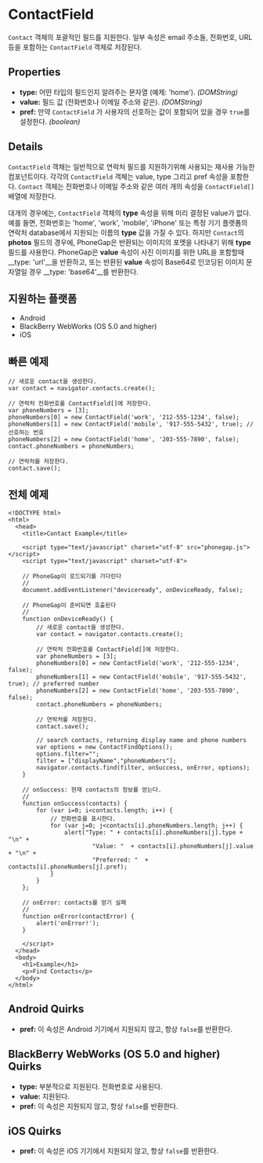 ContactField
============

`Contact` 객체의 포괄적인 필드를 지원한다. 일부 속성은 email 주소들, 전화번호, URL등을 포함하는 `ContactField` 객체로 저장된다.

Properties
----------

- __type:__ 어떤 타입의 필드인지 알려주는 문자열 (예제: 'home'). _(DOMString)_
- __value:__ 필드 값 (전화번호나 이메일 주소와 같은). _(DOMString)_
- __pref:__ 만약 `ContactField` 가 사용자의 선호하는 값이 포함되어 있을 경우 `true`를 설정한다. _(boolean)_

Details
-------

`ContactField` 객채는 일반적으로 연락처 필드를 지원하기위해 사용되는 재사용 가능한 컴포넌트이다. 각각의 `ContactField` 객체는 value, type 그리고 pref 속성을 포함한다. `Contact` 객체는 전화번호나 이메일 주소와 같은 여러 개의 속성을 `ContactField[]` 배열에 저장한다.

대개의 경우에는, `ContactField` 객체의 __type__ 속성을 위해 미리 결정된 value가 없다. 예를 들면, 전화번호는 'home', 'work', 'mobile', 'iPhone' 또는 특정 기기 플랫폼의 연락처 database에서 지원되는 이름의 __type__ 값을 가질 수 있다. 하지만 `Contact`의 __photos__ 필드의 경우에, PhoneGap은 반환되는 이미지의 포멧을 나타내기 위해 __type__ 필드를 사용한다. PhoneGap은 __value__ 속성이 사진 이미지를 위한 URL을 포함할때 __type: 'url'__을 반환하고, 또는 반환된 __value__ 속성이 Base64로 인코딩된 이미지 문자열일 경우 __type: 'base64'__를 반환한다. 

지원하는 플랫폼
-------------------

- Android
- BlackBerry WebWorks (OS 5.0 and higher)
- iOS

빠른 예제
-------------

	// 새로운 contact을 생성한다.
	var contact = navigator.contacts.create();
	
	// 연락처 전화번호를 ContactField[]에 저장한다.
	var phoneNumbers = [3];
	phoneNumbers[0] = new ContactField('work', '212-555-1234', false);
	phoneNumbers[1] = new ContactField('mobile', '917-555-5432', true); // 선호하는 번호
	phoneNumbers[2] = new ContactField('home', '203-555-7890', false);
	contact.phoneNumbers = phoneNumbers;
	
	// 연락처를 저장한다.
	contact.save();

전체 예제
------------

    <!DOCTYPE html>
    <html>
      <head>
        <title>Contact Example</title>

        <script type="text/javascript" charset="utf-8" src="phonegap.js"></script>
        <script type="text/javascript" charset="utf-8">

        // PhoneGap이 로드되기를 기다린다
        //
        document.addEventListener("deviceready", onDeviceReady, false);

        // PhoneGap이 준비되면 호출된다
        //
        function onDeviceReady() {
			// 새로운 contact을 생성한다.
			var contact = navigator.contacts.create();

			// 연락처 전화번호를 ContactField[]에 저장한다.
			var phoneNumbers = [3];
			phoneNumbers[0] = new ContactField('work', '212-555-1234', false);
			phoneNumbers[1] = new ContactField('mobile', '917-555-5432', true); // preferred number
			phoneNumbers[2] = new ContactField('home', '203-555-7890', false);
			contact.phoneNumbers = phoneNumbers;

			// 연락처를 저장한다.
			contact.save();

			// search contacts, returning display name and phone numbers
			var options = new ContactFindOptions();
			options.filter="";
			filter = ["displayName","phoneNumbers"];
			navigator.contacts.find(filter, onSuccess, onError, options);
        }
    
        // onSuccess: 현재 contacts의 정보를 얻는다.
        //
		function onSuccess(contacts) {
			for (var i=0; i<contacts.length; i++) {
				// 전화번호를 표시한다.
				for (var j=0; j<contacts[i].phoneNumbers.length; j++) {
					alert("Type: " + contacts[i].phoneNumbers[j].type + "\n" + 
							"Value: "  + contacts[i].phoneNumbers[j].value + "\n" + 
							"Preferred: "  + contacts[i].phoneNumbers[j].pref);
				}
			}
		};
    
        // onError: contacts를 얻기 실패
        //
        function onError(contactError) {
            alert('onError!');
        }

        </script>
      </head>
      <body>
        <h1>Example</h1>
        <p>Find Contacts</p>
      </body>
    </html>

Android Quirks
--------------

- __pref:__ 이 속성은 Android 기기에서 지원되지 않고, 항상 `false`를 반환한다.

BlackBerry WebWorks (OS 5.0 and higher) Quirks
--------------------------------------------

- __type:__ 부분적으로 지원된다. 전화번호로 사용된다.
- __value:__ 지원된다.
- __pref:__ 이 속성은 지원되지 않고, 항상 `false`를 반환한다.

iOS Quirks
-----------
- __pref:__ 이 속성은 iOS 기기에서 지원되지 않고, 항상 `false`를 반환한다.
